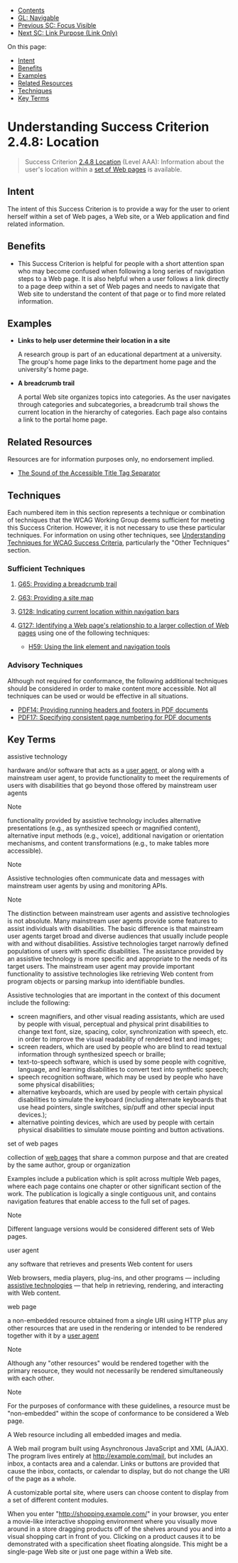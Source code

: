 -   [Contents](. "Table of Contents")
-   [GL: Navigable](navigable)
-   [Previous SC: Focus Visible](focus-visible)
-   [Next SC: Link Purpose (Link Only)](link-purpose-link-only)

On this page:

-   [Intent](#intent)
-   [Benefits](#benefits)
-   [Examples](#examples)
-   [Related Resources](#resources)
-   [Techniques](#techniques)
-   [Key Terms](#key-terms)

Understanding Success Criterion 2.4.8: Location
===============================================

> Success Criterion [2.4.8 Location](https://www.w3.org/TR/WCAG21/#location) (Level AAA): Information about the user's location within a [set of Web pages](#dfn-set-of-web-pages) is available.

Intent
------

The intent of this Success Criterion is to provide a way for the user to orient herself within a set of Web pages, a Web site, or a Web application and find related information.

Benefits
--------

-   This Success Criterion is helpful for people with a short attention span who may become confused when following a long series of navigation steps to a Web page. It is also helpful when a user follows a link directly to a page deep within a set of Web pages and needs to navigate that Web site to understand the content of that page or to find more related information.

Examples
--------

-   **Links to help user determine their location in a site**

    A research group is part of an educational department at a university. The group's home page links to the department home page and the university's home page.

-   **A breadcrumb trail**

    A portal Web site organizes topics into categories. As the user navigates through categories and subcategories, a breadcrumb trail shows the current location in the hierarchy of categories. Each page also contains a link to the portal home page.

Related Resources
-----------------

Resources are for information purposes only, no endorsement implied.

-   [The Sound of the Accessible Title Tag Separator](http://www.standards-schmandards.com/2004/title-text-separators/)

Techniques
----------

Each numbered item in this section represents a technique or combination of techniques that the WCAG Working Group deems sufficient for meeting this Success Criterion. However, it is not necessary to use these particular techniques. For information on using other techniques, see [Understanding Techniques for WCAG Success Criteria](understanding-techniques), particularly the "Other Techniques" section.

### Sufficient Techniques

1.  <a href="https://www.w3.org/WAI/WCAG21/Techniques/general/G65" class="general">G65: Providing a breadcrumb trail</a>
2.  <a href="https://www.w3.org/WAI/WCAG21/Techniques/general/G63" class="general">G63: Providing a site map</a>
3.  <a href="https://www.w3.org/WAI/WCAG21/Techniques/general/G128" class="general">G128: Indicating current location within navigation bars</a>
4.  <a href="https://www.w3.org/WAI/WCAG21/Techniques/general/G127" class="general">G127: Identifying a Web page's relationship to a larger collection of Web pages</a> using one of the following techniques:

    -   <a href="https://www.w3.org/WAI/WCAG21/Techniques/html/H59" class="html">H59: Using the link element and navigation tools</a>

### Advisory Techniques

Although not required for conformance, the following additional techniques should be considered in order to make content more accessible. Not all techniques can be used or would be effective in all situations.

-   <a href="https://www.w3.org/WAI/WCAG21/Techniques/pdf/PDF14" class="pdf">PDF14: Providing running headers and footers in PDF documents</a>
-   <a href="https://www.w3.org/WAI/WCAG21/Techniques/pdf/PDF17" class="pdf">PDF17: Specifying consistent page numbering for PDF documents</a>

Key Terms
---------

assistive technology

hardware and/or software that acts as a [user agent](#dfn-user-agent), or along with a mainstream user agent, to provide functionality to meet the requirements of users with disabilities that go beyond those offered by mainstream user agents

Note

functionality provided by assistive technology includes alternative presentations (e.g., as synthesized speech or magnified content), alternative input methods (e.g., voice), additional navigation or orientation mechanisms, and content transformations (e.g., to make tables more accessible).

Note

Assistive technologies often communicate data and messages with mainstream user agents by using and monitoring APIs.

Note

The distinction between mainstream user agents and assistive technologies is not absolute. Many mainstream user agents provide some features to assist individuals with disabilities. The basic difference is that mainstream user agents target broad and diverse audiences that usually include people with and without disabilities. Assistive technologies target narrowly defined populations of users with specific disabilities. The assistance provided by an assistive technology is more specific and appropriate to the needs of its target users. The mainstream user agent may provide important functionality to assistive technologies like retrieving Web content from program objects or parsing markup into identifiable bundles.

Assistive technologies that are important in the context of this document include the following:

-   screen magnifiers, and other visual reading assistants, which are used by people with visual, perceptual and physical print disabilities to change text font, size, spacing, color, synchronization with speech, etc. in order to improve the visual readability of rendered text and images;
-   screen readers, which are used by people who are blind to read textual information through synthesized speech or braille;
-   text-to-speech software, which is used by some people with cognitive, language, and learning disabilities to convert text into synthetic speech;
-   speech recognition software, which may be used by people who have some physical disabilities;
-   alternative keyboards, which are used by people with certain physical disabilities to simulate the keyboard (including alternate keyboards that use head pointers, single switches, sip/puff and other special input devices.);
-   alternative pointing devices, which are used by people with certain physical disabilities to simulate mouse pointing and button activations.

set of web pages

collection of [web pages](#dfn-web-page) that share a common purpose and that are created by the same author, group or organization

Examples include a publication which is split across multiple Web pages, where each page contains one chapter or other significant section of the work. The publication is logically a single contiguous unit, and contains navigation features that enable access to the full set of pages.

Note

Different language versions would be considered different sets of Web pages.

user agent

any software that retrieves and presents Web content for users

Web browsers, media players, plug-ins, and other programs — including [assistive technologies](#dfn-assistive-technology) — that help in retrieving, rendering, and interacting with Web content.

web page

a non-embedded resource obtained from a single URI using HTTP plus any other resources that are used in the rendering or intended to be rendered together with it by a [user agent](#dfn-user-agent)

Note

Although any "other resources" would be rendered together with the primary resource, they would not necessarily be rendered simultaneously with each other.

Note

For the purposes of conformance with these guidelines, a resource must be "non-embedded" within the scope of conformance to be considered a Web page.

A Web resource including all embedded images and media.

A Web mail program built using Asynchronous JavaScript and XML (AJAX). The program lives entirely at http://example.com/mail, but includes an inbox, a contacts area and a calendar. Links or buttons are provided that cause the inbox, contacts, or calendar to display, but do not change the URI of the page as a whole.

A customizable portal site, where users can choose content to display from a set of different content modules.

When you enter "http://shopping.example.com/" in your browser, you enter a movie-like interactive shopping environment where you visually move around in a store dragging products off of the shelves around you and into a visual shopping cart in front of you. Clicking on a product causes it to be demonstrated with a specification sheet floating alongside. This might be a single-page Web site or just one page within a Web site.
